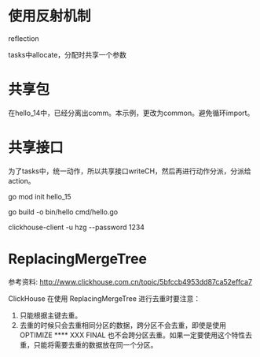 使用反射机制
==========

reflection

tasks中allocate，分配时共享一个参数

共享包
=====

在hello_14中，已经分离出comm。本示例，更改为common。避免循环import。

共享接口
=======

为了tasks中，统一动作，所以共享接口writeCH，然后再进行动作分派，分派给action。

go mod init hello_15

go build -o bin/hello cmd/hello.go

clickhouse-client -u hzg --password 1234

ReplacingMergeTree
==================

参考资料: http://www.clickhouse.com.cn/topic/5bfccb4953dd87ca52effca7

ClickHouse 在使用 ReplacingMergeTree 进行去重时要注意：  
1. 只能根据主键去重。
2. 去重的时候只会去重相同分区的数据，跨分区不会去重，即使是使用 OPTIMIZE **** XXX FINAL 也不会跨分区去重。如果一定要使用这个特性去重，只能将需要去重的数据放在同一个分区。